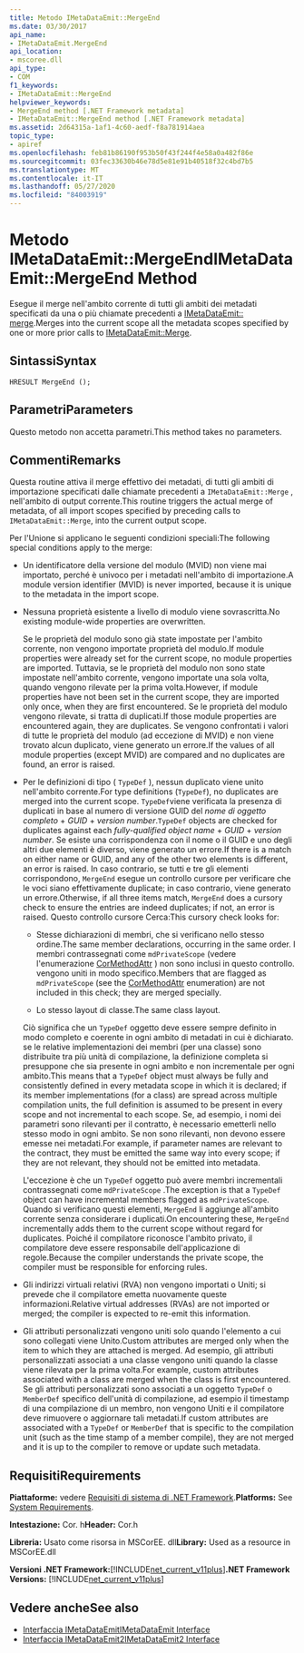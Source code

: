 ```yaml
---
title: Metodo IMetaDataEmit::MergeEnd
ms.date: 03/30/2017
api_name:
- IMetaDataEmit.MergeEnd
api_location:
- mscoree.dll
api_type:
- COM
f1_keywords:
- IMetaDataEmit::MergeEnd
helpviewer_keywords:
- MergeEnd method [.NET Framework metadata]
- IMetaDataEmit::MergeEnd method [.NET Framework metadata]
ms.assetid: 2d64315a-1af1-4c60-aedf-f8a781914aea
topic_type:
- apiref
ms.openlocfilehash: feb81b86190f953b50f43f244f4e58a0a482f86e
ms.sourcegitcommit: 03fec33630b46e78d5e81e91b40518f32c4bd7b5
ms.translationtype: MT
ms.contentlocale: it-IT
ms.lasthandoff: 05/27/2020
ms.locfileid: "84003919"
---
```

# <a name="imetadataemitmergeend-method"></a><span data-ttu-id="85003-102">Metodo IMetaDataEmit::MergeEnd</span><span class="sxs-lookup"><span data-stu-id="85003-102">IMetaDataEmit::MergeEnd Method</span></span>

<span data-ttu-id="85003-103">Esegue il merge nell'ambito corrente di tutti gli ambiti dei metadati specificati da una o più chiamate precedenti a [IMetaDataEmit:: merge](imetadataemit-merge-method.md).</span><span class="sxs-lookup"><span data-stu-id="85003-103">Merges into the current scope all the metadata scopes specified by one or more prior calls to [IMetaDataEmit::Merge](imetadataemit-merge-method.md).</span></span>

## <a name="syntax"></a><span data-ttu-id="85003-104">Sintassi</span><span class="sxs-lookup"><span data-stu-id="85003-104">Syntax</span></span>

```cppcpp
HRESULT MergeEnd ();
```

## <a name="parameters"></a><span data-ttu-id="85003-105">Parametri</span><span class="sxs-lookup"><span data-stu-id="85003-105">Parameters</span></span>

<span data-ttu-id="85003-106">Questo metodo non accetta parametri.</span><span class="sxs-lookup"><span data-stu-id="85003-106">This method takes no parameters.</span></span>

## <a name="remarks"></a><span data-ttu-id="85003-107">Commenti</span><span class="sxs-lookup"><span data-stu-id="85003-107">Remarks</span></span>

<span data-ttu-id="85003-108">Questa routine attiva il merge effettivo dei metadati, di tutti gli ambiti di importazione specificati dalle chiamate precedenti a `IMetaDataEmit::Merge` , nell'ambito di output corrente.</span><span class="sxs-lookup"><span data-stu-id="85003-108">This routine triggers the actual merge of metadata, of all import scopes specified by preceding calls to `IMetaDataEmit::Merge`, into the current output scope.</span></span>

<span data-ttu-id="85003-109">Per l'Unione si applicano le seguenti condizioni speciali:</span><span class="sxs-lookup"><span data-stu-id="85003-109">The following special conditions apply to the merge:</span></span>

- <span data-ttu-id="85003-110">Un identificatore della versione del modulo (MVID) non viene mai importato, perché è univoco per i metadati nell'ambito di importazione.</span><span class="sxs-lookup"><span data-stu-id="85003-110">A module version identifier (MVID) is never imported, because it is unique to the metadata in the import scope.</span></span>

- <span data-ttu-id="85003-111">Nessuna proprietà esistente a livello di modulo viene sovrascritta.</span><span class="sxs-lookup"><span data-stu-id="85003-111">No existing module-wide properties are overwritten.</span></span>

  <span data-ttu-id="85003-112">Se le proprietà del modulo sono già state impostate per l'ambito corrente, non vengono importate proprietà del modulo.</span><span class="sxs-lookup"><span data-stu-id="85003-112">If module properties were already set for the current scope, no module properties are imported.</span></span> <span data-ttu-id="85003-113">Tuttavia, se le proprietà del modulo non sono state impostate nell'ambito corrente, vengono importate una sola volta, quando vengono rilevate per la prima volta.</span><span class="sxs-lookup"><span data-stu-id="85003-113">However, if module properties have not been set in the current scope, they are imported only once, when they are first encountered.</span></span> <span data-ttu-id="85003-114">Se le proprietà del modulo vengono rilevate, si tratta di duplicati.</span><span class="sxs-lookup"><span data-stu-id="85003-114">If those module properties are encountered again, they are duplicates.</span></span> <span data-ttu-id="85003-115">Se vengono confrontati i valori di tutte le proprietà del modulo (ad eccezione di MVID) e non viene trovato alcun duplicato, viene generato un errore.</span><span class="sxs-lookup"><span data-stu-id="85003-115">If the values of all module properties (except MVID) are compared and no duplicates are found, an error is raised.</span></span>

- <span data-ttu-id="85003-116">Per le definizioni di tipo ( `TypeDef` ), nessun duplicato viene unito nell'ambito corrente.</span><span class="sxs-lookup"><span data-stu-id="85003-116">For type definitions (`TypeDef`), no duplicates are merged into the current scope.</span></span> <span data-ttu-id="85003-117">`TypeDef`viene verificata la presenza di duplicati in base al numero di versione GUID del *nome di oggetto completo*  +  *GUID*  +  *version number*.</span><span class="sxs-lookup"><span data-stu-id="85003-117">`TypeDef` objects are checked for duplicates against each *fully-qualified object name* + *GUID* + *version number*.</span></span> <span data-ttu-id="85003-118">Se esiste una corrispondenza con il nome o il GUID e uno degli altri due elementi è diverso, viene generato un errore.</span><span class="sxs-lookup"><span data-stu-id="85003-118">If there is a match on either name or GUID, and any of the other two elements is different, an error is raised.</span></span> <span data-ttu-id="85003-119">In caso contrario, se tutti e tre gli elementi corrispondono, `MergeEnd` esegue un controllo cursore per verificare che le voci siano effettivamente duplicate; in caso contrario, viene generato un errore.</span><span class="sxs-lookup"><span data-stu-id="85003-119">Otherwise, if all three items match, `MergeEnd` does a cursory check to ensure the entries are indeed duplicates; if not, an error is raised.</span></span> <span data-ttu-id="85003-120">Questo controllo cursore Cerca:</span><span class="sxs-lookup"><span data-stu-id="85003-120">This cursory check looks for:</span></span>

  - <span data-ttu-id="85003-121">Stesse dichiarazioni di membri, che si verificano nello stesso ordine.</span><span class="sxs-lookup"><span data-stu-id="85003-121">The same member declarations, occurring in the same order.</span></span> <span data-ttu-id="85003-122">I membri contrassegnati come `mdPrivateScope` (vedere l'enumerazione [CorMethodAttr](cormethodattr-enumeration.md) ) non sono inclusi in questo controllo. vengono uniti in modo specifico.</span><span class="sxs-lookup"><span data-stu-id="85003-122">Members that are flagged as `mdPrivateScope` (see the [CorMethodAttr](cormethodattr-enumeration.md) enumeration) are not included in this check; they are merged specially.</span></span>

  - <span data-ttu-id="85003-123">Lo stesso layout di classe.</span><span class="sxs-lookup"><span data-stu-id="85003-123">The same class layout.</span></span>

  <span data-ttu-id="85003-124">Ciò significa che un `TypeDef` oggetto deve essere sempre definito in modo completo e coerente in ogni ambito di metadati in cui è dichiarato. se le relative implementazioni dei membri (per una classe) sono distribuite tra più unità di compilazione, la definizione completa si presuppone che sia presente in ogni ambito e non incrementale per ogni ambito.</span><span class="sxs-lookup"><span data-stu-id="85003-124">This means that a `TypeDef` object must always be fully and consistently defined in every metadata scope in which it is declared; if its member implementations (for a class) are spread across multiple compilation units, the full definition is assumed to be present in every scope and not incremental to each scope.</span></span> <span data-ttu-id="85003-125">Se, ad esempio, i nomi dei parametri sono rilevanti per il contratto, è necessario emetterli nello stesso modo in ogni ambito. Se non sono rilevanti, non devono essere emesse nei metadati.</span><span class="sxs-lookup"><span data-stu-id="85003-125">For example, if parameter names are relevant to the contract, they must be emitted the same way into every scope; if they are not relevant, they should not be emitted into metadata.</span></span>

  <span data-ttu-id="85003-126">L'eccezione è che un `TypeDef` oggetto può avere membri incrementali contrassegnati come `mdPrivateScope` .</span><span class="sxs-lookup"><span data-stu-id="85003-126">The exception is that a `TypeDef` object can have incremental members flagged as `mdPrivateScope`.</span></span> <span data-ttu-id="85003-127">Quando si verificano questi elementi, `MergeEnd` li aggiunge all'ambito corrente senza considerare i duplicati.</span><span class="sxs-lookup"><span data-stu-id="85003-127">On encountering these, `MergeEnd` incrementally adds them to the current scope without regard for duplicates.</span></span> <span data-ttu-id="85003-128">Poiché il compilatore riconosce l'ambito privato, il compilatore deve essere responsabile dell'applicazione di regole.</span><span class="sxs-lookup"><span data-stu-id="85003-128">Because the compiler understands the private scope, the compiler must be responsible for enforcing rules.</span></span>

- <span data-ttu-id="85003-129">Gli indirizzi virtuali relativi (RVA) non vengono importati o Uniti; si prevede che il compilatore emetta nuovamente queste informazioni.</span><span class="sxs-lookup"><span data-stu-id="85003-129">Relative virtual addresses (RVAs) are not imported or merged; the compiler is expected to re-emit this information.</span></span>

- <span data-ttu-id="85003-130">Gli attributi personalizzati vengono uniti solo quando l'elemento a cui sono collegati viene Unito.</span><span class="sxs-lookup"><span data-stu-id="85003-130">Custom attributes are merged only when the item to which they are attached is merged.</span></span> <span data-ttu-id="85003-131">Ad esempio, gli attributi personalizzati associati a una classe vengono uniti quando la classe viene rilevata per la prima volta.</span><span class="sxs-lookup"><span data-stu-id="85003-131">For example, custom attributes associated with a class are merged when the class is first encountered.</span></span> <span data-ttu-id="85003-132">Se gli attributi personalizzati sono associati a un oggetto `TypeDef` o `MemberDef` specifico dell'unità di compilazione, ad esempio il timestamp di una compilazione di un membro, non vengono Uniti e il compilatore deve rimuovere o aggiornare tali metadati.</span><span class="sxs-lookup"><span data-stu-id="85003-132">If custom attributes are associated with a `TypeDef` or `MemberDef` that is specific to the compilation unit (such as the time stamp of a member compile), they are not merged and it is up to the compiler to remove or update such metadata.</span></span>

## <a name="requirements"></a><span data-ttu-id="85003-133">Requisiti</span><span class="sxs-lookup"><span data-stu-id="85003-133">Requirements</span></span>

<span data-ttu-id="85003-134">**Piattaforme:** vedere [Requisiti di sistema di .NET Framework](../../get-started/system-requirements.md).</span><span class="sxs-lookup"><span data-stu-id="85003-134">**Platforms:** See [System Requirements](../../get-started/system-requirements.md).</span></span>

<span data-ttu-id="85003-135">**Intestazione:** Cor. h</span><span class="sxs-lookup"><span data-stu-id="85003-135">**Header:** Cor.h</span></span>

<span data-ttu-id="85003-136">**Libreria:** Usato come risorsa in MSCorEE. dll</span><span class="sxs-lookup"><span data-stu-id="85003-136">**Library:** Used as a resource in MSCorEE.dll</span></span>

<span data-ttu-id="85003-137">**Versioni .NET Framework:**[!INCLUDE[net_current_v11plus](../../../../includes/net-current-v11plus-md.md)]</span><span class="sxs-lookup"><span data-stu-id="85003-137">**.NET Framework Versions:** [!INCLUDE[net_current_v11plus](../../../../includes/net-current-v11plus-md.md)]</span></span>

## <a name="see-also"></a><span data-ttu-id="85003-138">Vedere anche</span><span class="sxs-lookup"><span data-stu-id="85003-138">See also</span></span>

- [<span data-ttu-id="85003-139">Interfaccia IMetaDataEmit</span><span class="sxs-lookup"><span data-stu-id="85003-139">IMetaDataEmit Interface</span></span>](imetadataemit-interface.md)
- [<span data-ttu-id="85003-140">Interfaccia IMetaDataEmit2</span><span class="sxs-lookup"><span data-stu-id="85003-140">IMetaDataEmit2 Interface</span></span>](imetadataemit2-interface.md)
